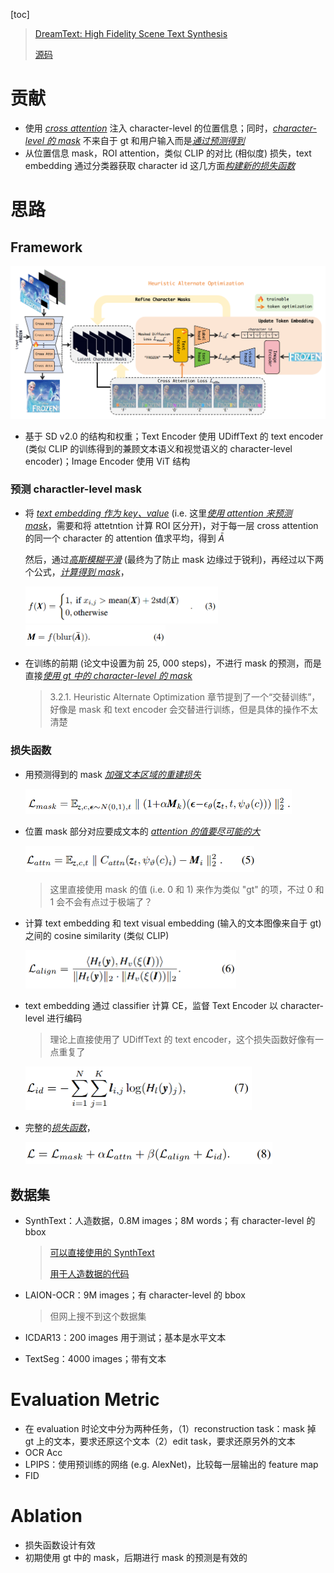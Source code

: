 [toc]

> [DreamText: High Fidelity Scene Text Synthesis](https://arxiv.org/abs/2405.14701)
>
> [源码](https://github.com/CodeGoat24/DreamText)

# 贡献

- 使用 <u>*cross attention*</u> 注入 character-level 的位置信息；同时，<u>*character-level 的 mask*</u> 不来自于 gt 和用户输入而是<u>*通过预测得到*</u>
- 从位置信息 mask，ROI attention，类似 CLIP 的对比 (相似度) 损失，text embedding 通过分类器获取 character id 这几方面<u>*构建新的损失函数*</u>





# 思路

## Framework

<img src="assets/image-20250215131856139.png" alt="image-20250215131856139" style="zoom:55%;" />

- 基于 SD v2.0 的结构和权重；Text Encoder 使用 UDiffText 的 text encoder (类似 CLIP 的训练得到的兼顾文本语义和视觉语义的 character-level encoder)；Image Encoder 使用 ViT 结构

### 预测 charactler-level mask

- 将 <u>*text embedding 作为 key、value*</u> (i.e. 这里<u>*使用 attention 来预测 mask*</u>，需要和将 attetntion 计算 ROI 区分开)，对于每一层 cross attention 的同一个 character 的 attention 值求平均，得到 $\bar A$

  然后，通过<u>*高斯模糊平滑*</u> (最终为了防止 mask 边缘过于锐利)，再经过以下两个公式，<u>*计算得到 mask*</u>，

  <img src="assets/image-20250215133803090.png" alt="image-20250215133803090" style="zoom:50%;" />

  <img src="assets/image-20250215133812562.png" alt="image-20250215133812562" style="zoom:50%;" />

- 在训练的前期 (论文中设置为前 25, 000 steps)，不进行 mask 的预测，而是直接<u>*使用 gt 中的 character-level 的 mask*</u>

  > 3.2.1. Heuristic Alternate Optimization 章节提到了一个“交替训练”，好像是 mask 和 text encoder 会交替进行训练，但是具体的操作不太清楚

### 损失函数

- 用预测得到的 mask <u>*加强文本区域的重建损失*</u>

  <img src="assets/image-20250215134013852.png" alt="image-20250215134013852" style="zoom:60%;" />

- 位置 mask 部分对应要成文本的 <u>*attention 的值要尽可能的大*</u>

  <img src="assets/image-20250215135932453.png" alt="image-20250215135932453" style="zoom:50%;" />

  > 这里直接使用 mask 的值 (i.e. 0 和 1) 来作为类似 "gt" 的项，不过 0 和 1 会不会有点过于极端了？

- 计算 text embedding 和 text visual embedding (输入的文本图像来自于 gt) 之间的 cosine similarity (类似 CLIP)

  <img src="assets/image-20250215140150904.png" alt="image-20250215140150904" style="zoom:50%;" />

- text embedding 通过 classifier 计算 CE，监督 Text Encoder 以 character-level 进行编码

  > 理论上直接使用了 UDiffText 的 text encoder，这个损失函数好像有一点重复了

  <img src="assets/image-20250215140518386.png" alt="image-20250215140518386" style="zoom:50%;" />

- 完整的<u>*损失函数*</u>，

  <img src="assets/image-20250215140529085.png" alt="image-20250215140529085" style="zoom:50%;" />



## 数据集

- SynthText：人造数据，0.8M images；8M words；有 character-level 的 bbox

  > [可以直接使用的 SynthText](https://academictorrents.com/details/2dba9518166cbd141534cbf381aa3e99a087e83c)
  >
  > [用于人造数据的代码](https://github.com/ankush-me/SynthText)

- LAION-OCR：9M images；有 character-level 的 bbox

  > 但网上搜不到这个数据集

- ICDAR13：200 images 用于测试；基本是水平文本

- TextSeg：4000 images；带有文本





# Evaluation Metric

- 在 evaluation 时论文中分为两种任务，（1）reconstruction task：mask 掉 gt 上的文本，要求还原这个文本（2）edit task，要求还原另外的文本
- OCR Acc
- LPIPS：使用预训练的网络 (e.g. AlexNet)，比较每一层输出的 feature map
- FID





# Ablation

- 损失函数设计有效
- 初期使用 gt 中的 mask，后期进行 mask 的预测是有效的